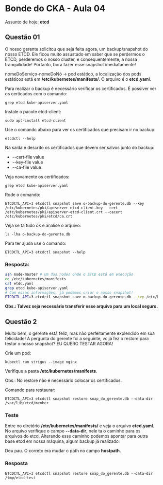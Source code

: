 # Bonde do CKA - Aula 04

Assunto de hoje: **etcd**

## Questão 01

O nosso gerente solicitou que seja feita agora, um backup/snapshot do nosso ETCD. Ele ficou muito assustado em saber que se perdermos o ETCD, perderemos o nosso cluster, e consequentemente, a nossa tranquilidade! Portanto, bora fazer esse snapshot imediatamente!

nomeDoServiço-nomeDoNó -> pod estático, a localização dos pods estáticos está em **/etc/kubernetes/manifests/**. O arquivo é o **etcd.yaml**.

Para realizar o backup é necessário verificar os certificados. É possíver ver os certicados com o comando:

```
grep etcd kube-apiserver.yaml
```

Instale o pacote etcd-client:

```
sudo apt-install etcd-client
```

Use o comando abaixo para ver os certificados que precisam ir no backup:

```
etcdctl --help
```

Na saída é descrito os certificados que devem ser salvos junto do backup:

- --cert-file value          
- --key-file value       
- --ca-file value

Veja novamente os certificados:

```
grep etcd kube-apiserver.yaml
```

Rode o comando:

```
ETCDCTL_API=3 etcdctl snapshot save o-backup-do-gerente.db --key /etc/kubernetes/pki/apiserver-etcd-client.key --cert /etc/kubernetes/pki/apiserver-etcd-client.crt --cacert /etc/kubernetes/pki/etcd/ca.crt
```

Veja se ta tudo ok e analise o arquivo:

```
ls -lha o-backup-do-gerente.db
```

Para ter ajuda use o comando:

```
ETCDCTL_API=3 etcdctl snapshot --help
```

### Resposta:

```bash
ssh node-master # Um dos nodes onde o ETCD está em execução
cd /etc/kubernetes/manifests
cat etdc.yaml
grep etcd kube-apiserver.yaml
# Com essas informações, já podemos criar o nosso snapshot!
ETCDCTL_API=3 etcdctl snapshot save o-backup-do-gerente.db --key /etc/kubernetes/pki/apiserver-etcd-client.key --cert /etc/kubernetes/pki/apiserver-etcd-client.crt --cacert /etc/kubernetes/pki/etcd/ca.crt
```

**Obs.: Talvez seja necessário transferir esse arquivo para um local seguro.**

## Questão 2

Muito bem, o gerente está feliz, mas não perfeitamente explendido em sua felicidade! A pergunta do gerente foi a seguinte, vc já fez o restore para testar o nosso snapshot? EU QUERO TESTAR AGORA!

Crie um pod:

```
kubectl run strigus --image nginx
```

Verifique a pasta **/etc/kubernetes/manifests**.

Obs.: No restore não é necessário colocar os certificados.

Comando para restaurar:

```
ETCDCTL_API=3 etcdctl snapshot restore snap_do_gerente.db --data-dir /var/lib/etcd/menber
```

### Teste

Entre no diretório **/etc/kubernetes/manifests/** e veja o arquivo **etcd.yaml**. No arquivo verifique o campo **--data-dir**, nele ta o caminho para os arquivos do etcd. Alterando esse caminho podemos apontar para outra base etcd em nossa máquina, algum backup já realizado.

Deu pau. O correto era mudar o path no campo **hostpath**.

### Resposta

```
ETCDCTL_API=3 etcdctl snapshot restore snap_do_gerente.db --data-dir /tmp/etcd-test
```
